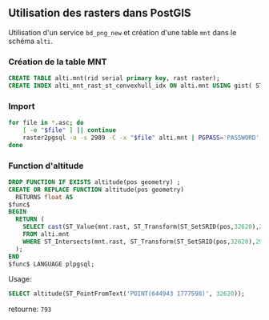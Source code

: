 ## Utilisation des rasters dans PostGIS

Utilisation d'un service `bd_png_new` et création d'une table `mnt` dans le schéma `alti`.

### Création de la table MNT
```sql
CREATE TABLE alti.mnt(rid serial primary key, rast raster);
CREATE INDEX alti_mnt_rast_st_convexhull_idx ON alti.mnt USING gist( ST_ConvexHull(rast) );
```

### Import

```bash
for file in *.asc; do
	[ -e "$file" ] || continue
	raster2pgsql -a -s 2989 -C -x "$file" alti.mnt | PGPASS='PASSWORD' psql "service=bd_png_new"
done
```

### Function d'altitude

```sql
DROP FUNCTION IF EXISTS altitude(pos geometry) ;
CREATE OR REPLACE FUNCTION altitude(pos geometry) 
  RETURNS float AS
$func$
BEGIN
  RETURN (
    SELECT cast(ST_Value(mnt.rast, ST_Transform(ST_SetSRID(pos,32620),2989)) as integer)
	FROM alti.mnt
	WHERE ST_Intersects(mnt.rast, ST_Transform(ST_SetSRID(pos,32620),2989))
  );
END
$func$ LANGUAGE plpgsql;
```

Usage:
```sql
SELECT altitude(ST_PointFromText('POINT(644943 1777598)', 32620));
```
retourne: `793`
